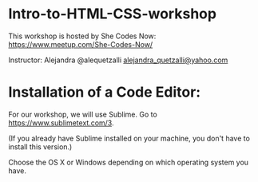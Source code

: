 # Intro-to-HTML-CSS-workshop
This workshop is hosted by She Codes Now: https://www.meetup.com/She-Codes-Now/ 

Instructor: Alejandra 
@alequetzalli
alejandra_quetzalli@yahoo.com 


# Installation of a Code Editor:
For our workshop, we will use Sublime. Go to https://www.sublimetext.com/3.

(If you already have Sublime installed on your machine, you don't have to install this version.)

Choose the OS X or Windows depending on which operating system you have. 
